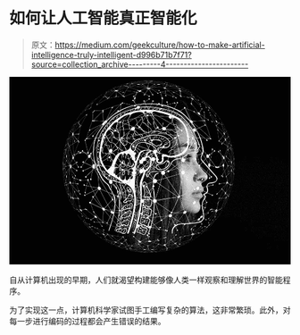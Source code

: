 # 如何让人工智能真正智能化

> 原文：<https://medium.com/geekculture/how-to-make-artificial-intelligence-truly-intelligent-d996b71b7f71?source=collection_archive---------4----------------------->

![](img/838de6bc3a0c8e3995883e3e319d1b63.png)

自从计算机出现的早期，人们就渴望构建能够像人类一样观察和理解世界的智能程序。

为了实现这一点，计算机科学家试图手工编写复杂的算法，这非常繁琐。此外，对每一步进行编码的过程都会产生错误的结果。